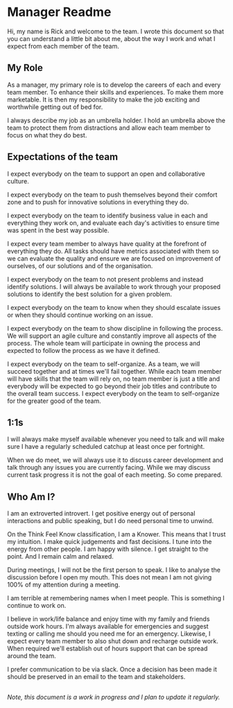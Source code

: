 # Manager Readme
Hi, my name is Rick and welcome to the team. I wrote this document so that you can understand a little bit about me, about the way I work and what I expect from each member of the team.
 
## My Role

As a manager, my primary role is to develop the careers of each and every team member. To enhance their skills and experiences. To make them more marketable. It is then my responsibility to make the job exciting and worthwhile getting out of bed for.

I always describe my job as an umbrella holder. I hold an umbrella above the team to protect them from distractions and allow each team member to focus on what they do best.

## Expectations of the team

I expect everybody on the team to support an open and collaborative culture.

I expect everybody on the team to push themselves beyond their comfort zone and to push for innovative solutions in everything they do.

I expect everybody on the team to identify business value in each and everything they work on, and evaluate each day's activities to ensure time was spent in the best way possible.

I expect every team member to always have quality at the forefront of everything they do. All tasks should have metrics associated with them so we can evaluate the quality and ensure we are focused on improvement of ourselves, of our solutions and of the organisation.

I expect everybody on the team to not present problems and instead identify solutions. I will always be available to work through your proposed solutions to identify the best solution for a given problem.

I expect everybody on the team to know when they should escalate issues or when they should continue working on an issue.

I expect everybody on the team to show discipline in following the process. We will support an agile culture and constantly improve all aspects of the process. The whole team will participate in owning the process and expected to follow the process as we have it defined.

I expect everybody on the team to self-organize. As a team, we will succeed together and at times we'll fail together. While each team member will have skills that the team will rely on, no team member is just a title and everybody will be expected to go beyond their job titles and contribute to the overall team success. I expect everybody on the team to self-organize for the greater good of the team.

## 1:1s

I will always make myself available whenever you need to talk and will make sure I have a regularly scheduled catchup at least once per fortnight.

When we do meet, we will always use it to discuss career development and talk through any issues you are currently facing. While we may discuss current task progress it is not the goal of each meeting. So come prepared.

## Who Am I?

I am an extroverted introvert. I get positive energy out of personal interactions and public speaking, but I do need personal time to unwind.

On the Think Feel Know classification, I am a Knower. This means that I trust my intuition. I make quick judgements and fast decisions. I tune into the energy from other people. I am happy with silence. I get straight to the point. And I remain calm and relaxed.

During meetings, I will not be the first person to speak. I like to analyse the discussion before I open my mouth. This does not mean I am not giving 100% of my attention during a meeting.

I am terrible at remembering names when I meet people. This is something I continue to work on.

I believe in work/life balance and enjoy time with my family and friends outside work hours. I'm always available for emergencies and suggest texting or calling me should you need me for an emergency. Likewise, I expect every team member to also shut down and recharge outside work. When required we'll establish out of hours support that can be spread around the team.

I prefer communication to be via slack. Once a decision has been made it should be preserved in an email to the team and stakeholders.

##
*Note, this document is a work in progress and I plan to update it regularly.*
